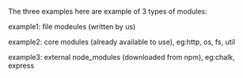 The three examples here are example of 3 types of modules:

example1: file modeules (written by us)

example2: core modules (already available to use), eg:http, os, fs, util

example3: external node_modules (downloaded from npm), eg:chalk, express
